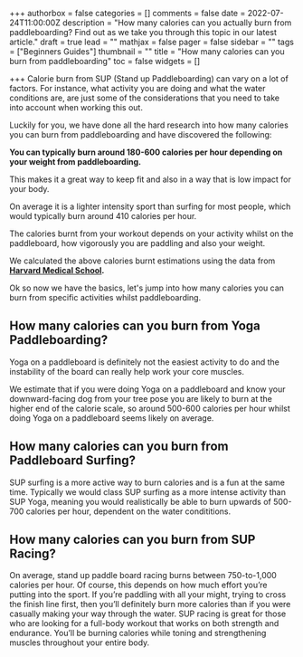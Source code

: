 +++
authorbox = false
categories = []
comments = false
date = 2022-07-24T11:00:00Z
description = "How many calories can you actually burn from paddleboarding?  Find out as we take you through this topic in our latest article."
draft = true
lead = ""
mathjax = false
pager = false
sidebar = ""
tags = ["Beginners Guides"]
thumbnail = ""
title = "How many calories can you burn from paddleboarding"
toc = false
widgets = []

+++
Calorie burn from SUP (Stand up Paddleboarding) can vary on a lot of factors.  For instance, what activity you are doing and what the water conditions are, are just some of the considerations that you need to take into account when working this out.

Luckily for you, we have done all the hard research into how many calories you can burn from paddleboarding and have discovered the following:

**You can typically burn around 180-600 calories per hour depending on your weight from paddleboarding.**

This makes it a great way to keep fit and also in a way that is low impact for your body.

On average it is a lighter intensity sport than surfing for most people, which would typically burn around 410 calories per hour.

The calories burnt from your workout depends on your activity whilst on the paddleboard, how vigorously you are paddling and also your weight.

We calculated the above calories burnt estimations using the data from [**Harvard Medical School**]()**.**

Ok so now we have the basics, let's jump into how many calories you can burn from specific activities whilst paddleboarding.

## How many calories can you burn from Yoga Paddleboarding?

Yoga on a paddleboard is definitely not the easiest activity to do and the instability of the board can really help work your core muscles.  

We estimate that if you were doing Yoga on a paddleboard and know your downward-facing dog from your tree pose you are likely to burn at the higher end of the calorie scale, so around 500-600 calories per hour whilst doing Yoga on a paddleboard seems likely on average.

## How many calories can you burn from Paddleboard Surfing?

SUP surfing is a more active way to burn calories and is a fun at the same time.  Typically we would class SUP surfing as a more intense activity than SUP Yoga, meaning you would realistically be able to burn upwards of 500-700 calories per hour, dependent on the water condititions.

## How many calories can you burn from SUP Racing? 

On average, stand up paddle board racing burns between 750-to-1,000 calories per hour. Of course, this depends on how much effort you’re putting into the sport. If you’re paddling with all your might, trying to cross the finish line first, then you’ll definitely burn more calories than if you were casually making your way through the water. SUP racing is great for those who are looking for a full-body workout that works on both strength and endurance. You’ll be burning calories while toning and strengthening muscles throughout your entire body.